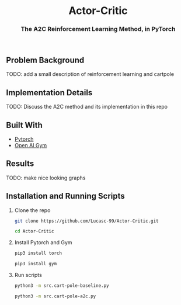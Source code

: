 
<p align="center">
  <h1 align="center">Actor-Critic</h1>
  <h3 align="center">The A2C Reinforcement Learning Method, in PyTorch</h3>
</p>
<br />



<!-- ABOUT THE PROJECT -->
## Problem Background
TODO: add a small description of reinforcement learning and cartpole

## Implementation Details
TODO: Discuss the A2C method and its implementation in this repo

## Built With

* [Pytorch](https://pytorch.org/)
* [Open AI Gym](https://gym.openai.com/)

<!-- Results -->
## Results
TODO: make nice looking graphs 

<!-- Usage -->

## Installation and Running Scripts

1. Clone the repo
   ```sh
   git clone https://github.com/Lucasc-99/Actor-Critic.git
   ```
   ```sh
   cd Actor-Critic
   ```
   
2. Install Pytorch and Gym
   ```sh
   pip3 install torch
   ```
   
   ```sh
   pip3 install gym
   ```
 
3. Run scripts
   ```sh
   python3 -m src.cart-pole-baseline.py
   ```
   ```sh
   python3 -m src.cart-pole-a2c.py
   ```

